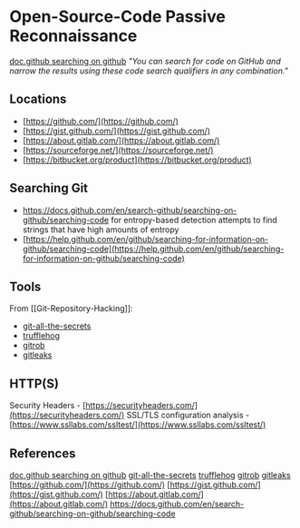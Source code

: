 # Open-Source-Code Passive Reconnaissance

[doc.github searching on github](https://docs.github.com/en/search-github/searching-on-github/searching-code) *"You can search for code on GitHub and narrow the results using these code search qualifiers in any combination."*

## Locations

- [https://github.com/](https://github.com/)
- [https://gist.github.com/](https://gist.github.com/)
- [https://about.gitlab.com/](https://about.gitlab.com/)
- [https://sourceforge.net/](https://sourceforge.net/)
- [https://bitbucket.org/product](https://bitbucket.org/product)

## Searching Git 

- https://docs.github.com/en/search-github/searching-on-github/searching-code for entropy-based detection attempts to find strings that have high amounts of entropy
- [https://help.github.com/en/github/searching-for-information-on-github/searching-code](https://help.github.com/en/github/searching-for-information-on-github/searching-code) 

## Tools

From [[Git-Repository-Hacking]]:
- [git-all-the-secrets](https://github.com/anshumanbh/git-all-secrets)
- [trufflehog](https://github.com/trufflesecurity/trufflehog)
- [gitrob](https://github.com/michenriksen/gitrob)
- [gitleaks](https://github.com/zricethezav/gitleaks) 

## HTTP(S)

Security Headers - [https://securityheaders.com/](https://securityheaders.com/)
SSL/TLS configuration analysis - [https://www.ssllabs.com/ssltest/](https://www.ssllabs.com/ssltest/)


## References

[doc.github searching on github](https://docs.github.com/en/search-github/searching-on-github/searching-code)
[git-all-the-secrets](https://github.com/anshumanbh/git-all-secrets)
[trufflehog](https://github.com/trufflesecurity/trufflehog)
[gitrob](https://github.com/michenriksen/gitrob)
[gitleaks](https://github.com/zricethezav/gitleaks) 
[https://github.com/](https://github.com/)
[https://gist.github.com/](https://gist.github.com/)
[https://about.gitlab.com/](https://about.gitlab.com/)
https://docs.github.com/en/search-github/searching-on-github/searching-code 
